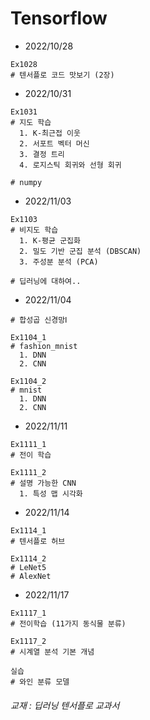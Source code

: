 # Tensorflow
* 2022/10/28
```
Ex1028 
# 텐서플로 코드 맛보기 (2장)
```
* 2022/10/31
```
Ex1031   
# 지도 학습 
  1. K-최근접 이웃  
  2. 서포트 벡터 머신
  3. 결정 트리
  4. 로지스틱 회귀와 선형 회귀
  
# numpy 
``` 
* 2022/11/03
```
Ex1103
# 비지도 학습
  1. K-평균 군집화
  2. 밀도 기반 군집 분석 (DBSCAN)
  3. 주성분 분석 (PCA)
  
# 딥러닝에 대하여..
```
* 2022/11/04
```
# 합성곱 신경망Ⅰ

Ex1104_1
# fashion_mnist
  1. DNN
  2. CNN
  
Ex1104_2
# mnist
  1. DNN
  2. CNN
```
* 2022/11/11
```
Ex1111_1
# 전이 학습

Ex1111_2
# 설명 가능한 CNN
  1. 특성 맵 시각화
```
* 2022/11/14
```
Ex1114_1
# 텐서플로 허브

Ex1114_2
# LeNet5
# AlexNet
```
* 2022/11/17
```
Ex1117_1
# 전이학습 (11가지 동식물 분류)

Ex1117_2
# 시계열 분석 기본 개념

실습
# 와인 분류 모델
```














###### 교재 : 딥러닝 텐서플로 교과서
